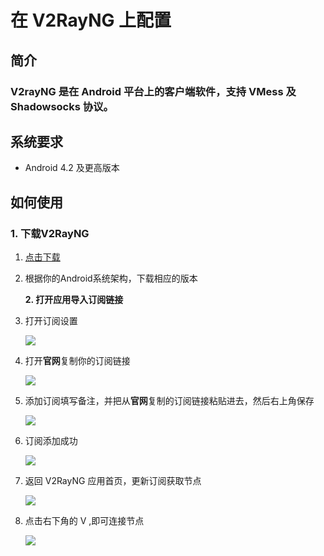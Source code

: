 # 在 V2RayNG 上配置

## 简介

### V2rayNG 是在 Android 平台上的客户端软件，支持 VMess 及 Shadowsocks 协议。

## 系统要求

* Android 4.2 及更高版本

## 如何使用

### 1. 下载V2RayNG

1. [点击下载](https://od.nonage.me/home/%E7%A7%91%E5%AD%A6%E4%B8%8A%E7%BD%91%E5%AE%A2%E6%88%B7%E7%AB%AF/Android/V2RayNG/v1.2.13)
2. 根据你的Android系统架构，下载相应的版本

   **2. 打开应用导入订阅链接**

3. 打开订阅设置

   ![](https://i.loli.net/2020/04/05/ZVsrXQ3PoIGynCw.png)

4. 打开**官网**复制你的订阅链接

   ![](https://i.loli.net/2020/04/05/ZLcDSiU15kF3Awv.png)

5. 添加订阅填写备注，并把从**官网**复制的订阅链接粘贴进去，然后右上角保存

   ![](https://i.loli.net/2020/04/05/qY4DAKGRETI95Ws.png)

6. 订阅添加成功

   ![](https://i.loli.net/2020/04/05/oGiN1FvP83KLuA7.png)

7. 返回 V2RayNG 应用首页，更新订阅获取节点

   ![](https://i.loli.net/2020/04/05/fdeo5RvNzS9Hxrp.png)

8. 点击右下角的 V ,即可连接节点

   ![](https://i.loli.net/2020/04/05/VyNCTUoGvFcHq74.png)

